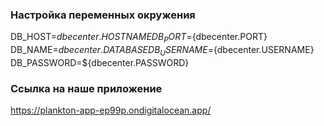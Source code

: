 ### Настройка переменных окружения

DB_HOST=${dbecenter.HOSTNAME}  
DB_PORT=${dbecenter.PORT}  
DB_NAME=${dbecenter.DATABASE}  
DB_USERNAME=${dbecenter.USERNAME}  
DB_PASSWORD=${dbecenter.PASSWORD}  


### Ссылка на наше  приложение 

   https://plankton-app-ep99p.ondigitalocean.app/